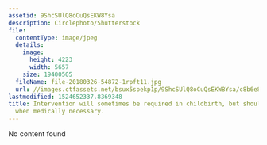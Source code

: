```yaml
---
assetid: 9ShcSUlQ8oCuQsEKW8Ysa
description: Circlephoto/Shutterstock
file:
  contentType: image/jpeg
  details:
    image:
      height: 4223
      width: 5657
    size: 19400505
  fileName: file-20180326-54872-1rpft11.jpg
  url: //images.ctfassets.net/bsux5spekp1p/9ShcSUlQ8oCuQsEKW8Ysa/c8b6e8a79de0c115534e269bea0fa9e9/file-20180326-54872-1rpft11.jpg
lastmodified: 1524652337.8369348
title: Intervention will sometimes be required in childbirth, but should only occur
  when medically necessary.
---
```

No content found